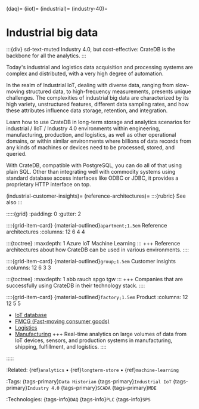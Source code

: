(daq)=
(iiot)=
(industrial)=
(industry-40)=
# Industrial big data

:::{div} sd-text-muted
Industry 4.0, but cost-effective: CrateDB is the backbone for all the analytics.
:::

Today's industrial and logistics data acquisition and processing systems
are complex and distributed, with a very high degree of automation.

In the realm of Industrial IoT, dealing with diverse data, ranging from
slow-moving structured data, to high-frequency measurements, presents unique
challenges.
The complexities of industrial big data are characterized by its high variety,
unstructured features, different data sampling rates, and how these attributes
influence data storage, retention, and integration.

Learn how to use CrateDB in long-term storage and analytics scenarios for
industrial / IIoT / Industry 4.0 environments within
engineering, manufacturing, production, and logistics, as well as other
operational domains, or within similar environments where billions of data
records from any kinds of machines or devices need to be processed, stored,
and queried.

With CrateDB, compatible with PostgreSQL, you can do all of that using plain SQL.
Other than integrating well with commodity systems using standard database
access interfaces like ODBC or JDBC, it provides a proprietary HTTP interface
on top.


(industrial-customer-insights)=
(reference-architectures)=
:::{rubric} See also
:::

:::::{grid}
:padding: 0
:gutter: 2

::::{grid-item-card} {material-outlined}`apartment;1.5em` Reference architectures
:columns: 12 6 4 4

:::{toctree}
:maxdepth: 1
Azure IoT <azure-iot>
Machine Learning <distributed-ml>
:::
+++
Reference architectures about how CrateDB can be used in various environments.
::::

::::{grid-item-card} {material-outlined}`group;1.5em` Customer insights
:columns: 12 6 3 3

:::{toctree}
:maxdepth: 1
abb
rauch
spgo
tgw
:::
+++
Companies that are successfully using CrateDB in their technology stack.
::::

::::{grid-item-card} {material-outlined}`factory;1.5em` Product
:columns: 12 12 5 5

- [IoT database]
- [FMCG (Fast-moving consumer goods)]
- [Logistics]
- [Manufacturing]
+++
Real-time analytics on large volumes of data from IoT devices, sensors, and
production systems in manufacturing, shipping, fulfillment, and logistics.
::::

:::::

:Related:
  {ref}`analytics` •
  {ref}`longterm-store` •
  {ref}`machine-learning`

:Tags:
  {tags-primary}`Data Historian`
  {tags-primary}`Industrial IoT`
  {tags-primary}`Industry 4.0`
  {tags-primary}`SCADA`
  {tags-primary}`MDE`

:Technologies:
  {tags-info}`DAQ`
  {tags-info}`PLC`
  {tags-info}`SPS`


[FMCG (Fast-moving consumer goods)]: https://cratedb.com/industries/fmcg
[IoT database]: https://cratedb.com/use-cases/iot-database
[Logistics]: https://cratedb.com/industries/logistics
[Manufacturing]: https://cratedb.com/industries/manufacturing
